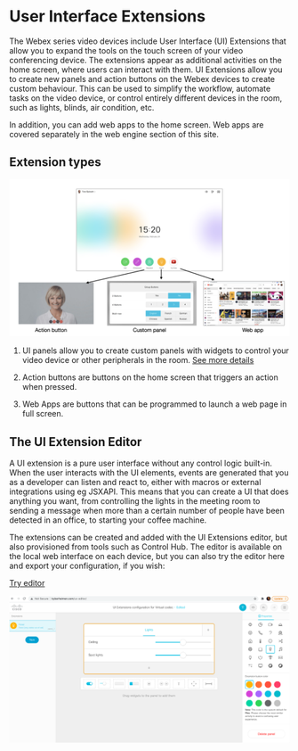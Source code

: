 # User Interface Extensions

The Webex series video devices include User Interface (UI) Extensions that allow you to expand the tools on the touch screen of your video conferencing device. The extensions appear as additional activities on the home screen, where users can interact with them. UI Extensions allow you to create new panels and action buttons on the Webex devices to create custom behaviour. This can be used to simplify the workflow, automate tasks on the video device, or control entirely different devices in the room, such as lights, blinds, air condition, etc.

In addition, you can add web apps to the home screen. Web apps are covered separately in the web engine section of this site.

## Extension types

<img src="/doc/images/uiextensions/overview.png" />

1. UI panels allow you to create custom panels with widgets to control your video device or other peripherals in the room. [See more details](./UiExtensions-Panels.md)

2. Action buttons are buttons on the home screen that triggers an action when pressed.

3. Web Apps are buttons that can be programmed to launch a web page in full screen.

## The UI Extension Editor

A UI extension is a pure user interface without any control logic built-in. When the user interacts with the UI elements, events are generated that you as a developer can listen and react to, either with macros or external integrations using eg JSXAPI. This means that you can create a UI that does anything you want, from controlling the lights in the meeting room to sending a message when more than a certain number of people have been detected in an office, to starting your coffee machine.



The extensions can be created and added with the UI Extensions editor, but also provisioned from tools such as Control Hub. The editor is available on the local web interface on each device, but you can also try the editor here and export your configuration, if you wish:

<a class="button" href="https://custom-collab.cisco.com/uieditor/">Try editor</a>

<a href="https://custom-collab.cisco.com/uieditor/" target="_blank">
  <img src="/doc/images/ui-extensions-editor.png" />
</a>

